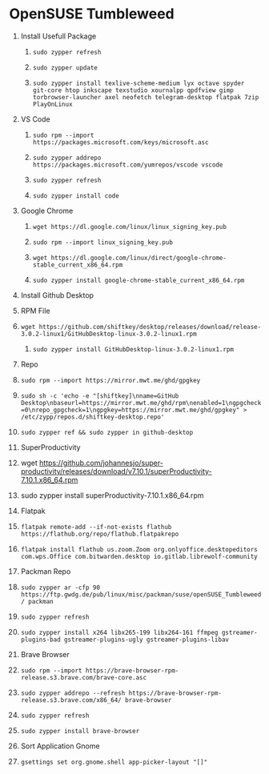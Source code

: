 # OpenSUSE Tumbleweed

1. Install Usefull Package

   1. `sudo zypper refresh`

   1. `sudo zypper update`

   1. `sudo zypper install texlive-scheme-medium lyx octave spyder git-core htop inkscape texstudio xournalpp qpdfview gimp torbrowser-launcher axel neofetch telegram-desktop flatpak 7zip PlayOnLinux`

1. VS Code

   1. `sudo rpm --import https://packages.microsoft.com/keys/microsoft.asc`

   1. `sudo zypper addrepo https://packages.microsoft.com/yumrepos/vscode vscode`

   1. `sudo zypper refresh`

   1. `sudo zypper install code`

1. Google Chrome

   1. `wget https://dl.google.com/linux/linux_signing_key.pub`

   1. `sudo rpm --import linux_signing_key.pub`

   1. `wget https://dl.google.com/linux/direct/google-chrome-stable_current_x86_64.rpm`

   1. `sudo zypper install google-chrome-stable_current_x86_64.rpm`

1. Install Github Desktop
  1. RPM File
   1. `wget https://github.com/shiftkey/desktop/releases/download/release-3.0.2-linux1/GitHubDesktop-linux-3.0.2-linux1.rpm`

      1. `sudo zypper install GitHubDesktop-linux-3.0.2-linux1.rpm`

  1. Repo
  
   1. `sudo rpm --import https://mirror.mwt.me/ghd/gpgkey`
		
   1. `sudo sh -c 'echo -e "[shiftkey]\nname=GitHub Desktop\nbaseurl=https://mirror.mwt.me/ghd/rpm\nenabled=1\ngpgcheck=0\nrepo_gpgcheck=1\ngpgkey=https://mirror.mwt.me/ghd/gpgkey" > /etc/zypp/repos.d/shiftkey-desktop.repo'`
		
   1. `sudo zypper ref && sudo zypper in github-desktop`

1. SuperProductivity

  1. wget https://github.com/johannesjo/super-productivity/releases/download/v7.10.1/superProductivity-7.10.1.x86_64.rpm

  1. sudo zypper install superProductivity-7.10.1.x86_64.rpm

1. Flatpak

  1. `flatpak remote-add --if-not-exists flathub https://flathub.org/repo/flathub.flatpakrepo`

  1. `flatpak install flathub us.zoom.Zoom org.onlyoffice.desktopeditors com.wps.Office com.bitwarden.desktop io.gitlab.librewolf-community`

1. Packman Repo

  1. `sudo zypper ar -cfp 90 https://ftp.gwdg.de/pub/linux/misc/packman/suse/openSUSE_Tumbleweed/ packman`

  1. `sudo zypper refresh`

  1. `sudo zypper install x264 libx265-199 libx264-161 ffmpeg gstreamer-plugins-bad gstreamer-plugins-ugly gstreamer-plugins-libav`

1. Brave Browser

  1. `sudo rpm --import https://brave-browser-rpm-release.s3.brave.com/brave-core.asc`

  1. `sudo zypper addrepo --refresh https://brave-browser-rpm-release.s3.brave.com/x86_64/ brave-browser`

  1. `sudo zypper refresh`
  
  1. `sudo zypper install brave-browser`
  
1. Sort Application Gnome

  1. `gsettings set org.gnome.shell app-picker-layout "[]"`
